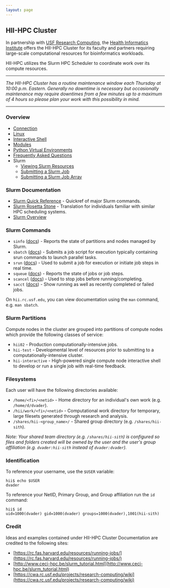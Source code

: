 ```yaml
---
layout: page
---
```


## HII-HPC Cluster

In partnership with [USF Research Computing](http://www.usf.edu/it/research-computing/),
the [Health Informatics Institute](http://www.hii.usf.edu)
offers the HII-HPC Cluster for its faculty and partners requiring
large-scale computational resources for bioinformatics workloads.

HII-HPC utilizes the Slurm HPC Scheduler to coordinate work over its compute resources.

---

*The HII-HPC Cluster has a routine maintenance window each Thursday at 10:00 p.m. Eastern.
Generally no downtime is necessary but occasionally maintenance may require downtimes from a few minutes up
to a maximum of 4 hours so please plan your work with this possibility in mind.*

---

### Overview

- [Connection](hii-hpc/connect.html)
- [Linux](hii-hpc/linux.html)
- [Interactive Shell](hii-hpc/interactive.html)
- [Modules](hii-hpc/modules.html)
- [Python Virtual Environments](hii-hpc/python-virtualenv.html)
- [Frequently Asked Questions](hii-hpc/faq.html)
- Slurm
  - [Viewing Slurm Resources](hii-hpc/sinfo.html)
  - [Submitting a Slurm Job](hii-hpc/sbatch.html)
  - [Submitting a Slurm Job Array](hii-hpc/slurm-arrays.html)

### Slurm Documentation

- [Slurm Quick Reference](http://slurm.schedmd.com/pdfs/summary.pdf) - Quickref of major Slurm commands.
- [Slurm Rosetta Stone](http://slurm.schedmd.com/rosetta.pdf) - Translation for individuals familiar with similar HPC scheduling systems.
- [Slurm Overview](http://slurm.schedmd.com/slurm.html)

### Slurm Commands

- `sinfo` ([docs](http://slurm.schedmd.com/sinfo.html)) -
   Reports the state of partitions and nodes managed by Slurm.
- `sbatch` ([docs](http://slurm.schedmd.com/sbatch.html)) -
   Submits a job script for execution typically containing srun commands to launch parallel tasks.
- `srun`  ([docs](http://slurm.schedmd.com/srun.html)) -
   Used to submit a job for execution or initiate job steps in real time.
- `squeue` ([docs](http://slurm.schedmd.com/squeue.html)) -
   Reports the state of jobs or job steps.
- `scancel` ([docs](http://slurm.schedmd.com/scancel.html)) -
   Used to stop jobs before running/completing.
- `sacct` ([docs](http://slurm.schedmd.com/sacct.html)) -
   Show running as well as recently completed or failed jobs.

On `hii.rc.usf.edu`, you can view documentation using the `man` command, e.g. `man sbatch`.

### Slurm Partitions

Compute nodes in the cluster are grouped into partitions of compute nodes which provide the following classes of service:

- `hii02` - Production computationally-intensive jobs.
- `hii-test` - Developmental level of resources prior to submitting to a computationally-intensive cluster.
- `hii-interactive` - High-powered single compute node interactive shell to develop or run a single job with real-time feedback.

### Filesystems

Each user will have the following directories available:

- `/home/<fi>/<netid>` - Home directory for an individual's own work (e.g. `/home/d/dvader`).
- `/hii/work/<fi>/<netid>` - Computational work directory for temporary, large filesets generated through research and analysis.
- `/shares/hii-<group_name>/` - Shared group directory (e.g. `/shares/hii-sith`).

*Note: Your shared team directory (e.g. `/shares/hii-sith`)
  is configured so files and folders created will be owned by the user and the user's group affiliation
  (e.g. `dvader:hii-sith` instead of `dvader:dvader`).*

### Identification

To reference your username, use the `$USER` variable:

```
hii$ echo $USER
dvader
```

To reference your NetID, Primary Group, and Group affiliation run the `id` command:

```
hii$ id
uid=1000(dvader) gid=1000(dvader) groups=1000(dvader),1001(hii-sith)
```

### Credit

Ideas and examples contained under HII-HPC Cluster Documentation are credited to the following sites:

- [https://rc.fas.harvard.edu/resources/running-jobs/](https://rc.fas.harvard.edu/resources/running-jobs/)
- [http://www.ceci-hpc.be/slurm_tutorial.html](http://www.ceci-hpc.be/slurm_tutorial.html)
- [https://cwa.rc.usf.edu/projects/research-computing/wiki](https://cwa.rc.usf.edu/projects/research-computing/wiki)
